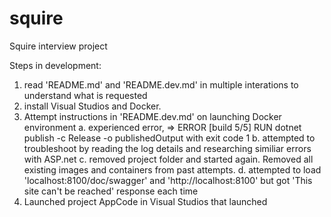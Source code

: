 # squire
Squire interview project

Steps in development:
1. read 'README.md' and 'README.dev.md' in multiple interations to understand what is requested
2. install Visual Studios and Docker.  
3. Attempt instructions in 'README.dev.md' on launching Docker environment
    a. experienced error, => ERROR [build 5/5] RUN dotnet publish -c Release -o publishedOutput with exit code 1
    b. attempted to troubleshoot by reading the log details and researching similiar errors with ASP.net
    c. removed project folder and started again.  Removed all existing images and containers from past attempts.
    d. attempted to load 'localhost:8100/doc/swagger' and 'http://localhost:8100' but got 'This site can't be reached' response each time
4. Launched project AppCode in Visual Studios that launched 
